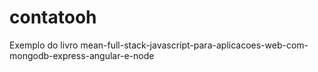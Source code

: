 # contatooh
Exemplo do livro mean-full-stack-javascript-para-aplicacoes-web-com-mongodb-express-angular-e-node

